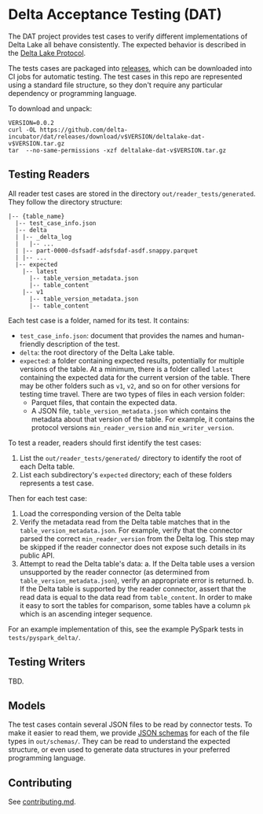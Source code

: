 # Delta Acceptance Testing (DAT)

The DAT project provides test cases to verify different implementations of Delta Lake all behave consistently. The expected behavior is described in the [Delta Lake Protocol](https://github.com/delta-io/delta/blob/master/PROTOCOL.md).

The tests cases are packaged into [releases](https://github.com/delta-incubator/dat/releases), which can be downloaded into CI jobs for automatic testing. The test cases in this repo are represented using a standard file structure, so they don't require any particular dependency or programming language.

To download and unpack:

```
VERSION=0.0.2
curl -OL https://github.com/delta-incubator/dat/releases/download/v$VERSION/deltalake-dat-v$VERSION.tar.gz
tar  --no-same-permissions -xzf deltalake-dat-v$VERSION.tar.gz
```

## Testing Readers

All reader test cases are stored in the directory `out/reader_tests/generated`. They follow the directory structure:

```
|-- {table_name}
  |-- test_case_info.json
  |-- delta
  | |-- _delta_log
  |   |-- ...
  | |-- part-0000-dsfsadf-adsfsdaf-asdf.snappy.parquet
  | |-- ...
  |-- expected
    |-- latest
      |-- table_version_metadata.json
      |-- table_content
    |-- v1
      |-- table_version_metadata.json
      |-- table_content
```

Each test case is a folder, named for its test. It contains:

 * `test_case_info.json`: document that provides the names and human-friendly description of the test.
 * `delta`: the root directory of the Delta Lake table.
 * `expected`: a folder containing expected results, potentially for multiple versions of the table. At a minimum, there is a folder called `latest` containing the expected data for the current version of the table. There may be other folders such as `v1`, `v2`, and so on for other versions for testing time travel. There are two types of files in each version folder:
   * Parquet files, that contain the expected data.
   * A JSON file, `table_version_metadata.json` which contains the metadata about that version of the table. For example, it contains the protocol versions `min_reader_version` and `min_writer_version`.

To test a reader, readers should first identify the test cases:

 1. List the `out/reader_tests/generated/` directory to identify the root of each Delta table.
 2. List each subdirectory's `expected` directory; each of these folders represents a test case.

Then for each test case:

 1. Load the corresponding version of the Delta table
 2. Verify the metadata read from the Delta table matches that in the `table_version_metadata.json`. For example, verify that the connector parsed the correct `min_reader_version` from the Delta log. This step may be skipped if the reader connector does not expose such details in its public API.
 3. Attempt to read the Delta table's data:
   a. If the Delta table uses a version unsupported by the reader connector (as determined from `table_version_metadata.json`), verify an appropriate error is returned.
   b. If the Delta table is supported by the reader connector, assert that the read data is equal to the data read from `table_content`. In order to make it easy to sort the tables for comparison, some tables have a column `pk` which is an ascending integer sequence.

For an example implementation of this, see the example PySpark tests in `tests/pyspark_delta/`.

## Testing Writers

TBD.

## Models

The test cases contain several JSON files to be read by connector tests. To make it easier to read them, we provide [JSON schemas](https://json-schema.org/) for each of the file types in `out/schemas/`. They can be read to understand
the expected structure, or even used to generate data structures in your preferred programming language.

## Contributing

See [contributing.md](./contributing.md).
